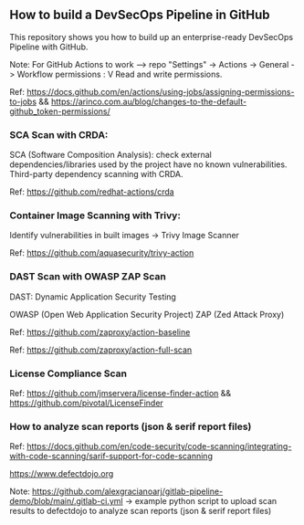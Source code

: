 ## How to build a DevSecOps Pipeline in GitHub
This repository shows you how to build up an enterprise-ready DevSecOps Pipeline with GitHub. 

Note: For GitHub Actions to work --> repo "Settings" -> Actions -> General -> Workflow permissions : V Read and write permissions.

Ref: https://docs.github.com/en/actions/using-jobs/assigning-permissions-to-jobs && https://arinco.com.au/blog/changes-to-the-default-github_token-permissions/


### SCA Scan with CRDA:
SCA (Software Composition Analysis): check external dependencies/libraries used by the project have no known vulnerabilities. Third-party dependency scanning with CRDA.

Ref: https://github.com/redhat-actions/crda

### Container Image Scanning with Trivy:
Identify vulnerabilities in built images -> Trivy Image Scanner

Ref: https://github.com/aquasecurity/trivy-action

### DAST Scan with OWASP ZAP Scan 
DAST: Dynamic Application Security Testing

OWASP (Open Web Application Security Project) ZAP (Zed Attack Proxy)

Ref: https://github.com/zaproxy/action-baseline

Ref: https://github.com/zaproxy/action-full-scan

### License Compliance Scan

Ref: https://github.com/jmservera/license-finder-action && https://github.com/pivotal/LicenseFinder

### How to analyze scan reports (json & serif report files)

Ref: 
https://docs.github.com/en/code-security/code-scanning/integrating-with-code-scanning/sarif-support-for-code-scanning

https://www.defectdojo.org

Note: https://github.com/alexgracianoarj/gitlab-pipeline-demo/blob/main/.gitlab-ci.yml -> example python script to upload scan results to defectdojo to analyze scan reports (json & serif report files)



